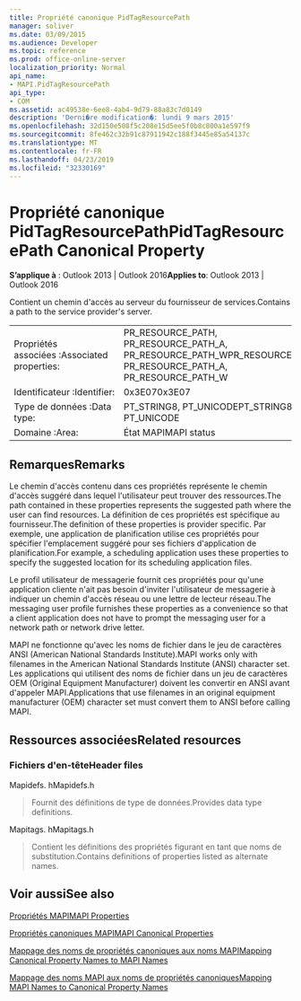 ```yaml
---
title: Propriété canonique PidTagResourcePath
manager: soliver
ms.date: 03/09/2015
ms.audience: Developer
ms.topic: reference
ms.prod: office-online-server
localization_priority: Normal
api_name:
- MAPI.PidTagResourcePath
api_type:
- COM
ms.assetid: ac49538e-6ee8-4ab4-9d79-88a83c7d0149
description: 'Derni�re modification�: lundi 9 mars 2015'
ms.openlocfilehash: 32d150e508f5c208e15d5ee5f0b8c800a1e597f9
ms.sourcegitcommit: 8fe462c32b91c87911942c188f3445e85a54137c
ms.translationtype: MT
ms.contentlocale: fr-FR
ms.lasthandoff: 04/23/2019
ms.locfileid: "32330169"
---
```

# <a name="pidtagresourcepath-canonical-property"></a><span data-ttu-id="e1872-103">Propriété canonique PidTagResourcePath</span><span class="sxs-lookup"><span data-stu-id="e1872-103">PidTagResourcePath Canonical Property</span></span>

  
  
<span data-ttu-id="e1872-104">**S’applique à** : Outlook 2013 | Outlook 2016</span><span class="sxs-lookup"><span data-stu-id="e1872-104">**Applies to**: Outlook 2013 | Outlook 2016</span></span> 
  
<span data-ttu-id="e1872-105">Contient un chemin d'accès au serveur du fournisseur de services.</span><span class="sxs-lookup"><span data-stu-id="e1872-105">Contains a path to the service provider's server.</span></span>
  
|||
|:-----|:-----|
|<span data-ttu-id="e1872-106">Propriétés associées :</span><span class="sxs-lookup"><span data-stu-id="e1872-106">Associated properties:</span></span>  <br/> |<span data-ttu-id="e1872-107">PR_RESOURCE_PATH, PR_RESOURCE_PATH_A, PR_RESOURCE_PATH_W</span><span class="sxs-lookup"><span data-stu-id="e1872-107">PR_RESOURCE_PATH, PR_RESOURCE_PATH_A, PR_RESOURCE_PATH_W</span></span>  <br/> |
|<span data-ttu-id="e1872-108">Identificateur :</span><span class="sxs-lookup"><span data-stu-id="e1872-108">Identifier:</span></span>  <br/> |<span data-ttu-id="e1872-109">0x3E07</span><span class="sxs-lookup"><span data-stu-id="e1872-109">0x3E07</span></span>  <br/> |
|<span data-ttu-id="e1872-110">Type de données :</span><span class="sxs-lookup"><span data-stu-id="e1872-110">Data type:</span></span>  <br/> |<span data-ttu-id="e1872-111">PT_STRING8, PT_UNICODE</span><span class="sxs-lookup"><span data-stu-id="e1872-111">PT_STRING8, PT_UNICODE</span></span>  <br/> |
|<span data-ttu-id="e1872-112">Domaine :</span><span class="sxs-lookup"><span data-stu-id="e1872-112">Area:</span></span>  <br/> |<span data-ttu-id="e1872-113">État MAPI</span><span class="sxs-lookup"><span data-stu-id="e1872-113">MAPI status</span></span>  <br/> |
   
## <a name="remarks"></a><span data-ttu-id="e1872-114">Remarques</span><span class="sxs-lookup"><span data-stu-id="e1872-114">Remarks</span></span>

<span data-ttu-id="e1872-115">Le chemin d'accès contenu dans ces propriétés représente le chemin d'accès suggéré dans lequel l'utilisateur peut trouver des ressources.</span><span class="sxs-lookup"><span data-stu-id="e1872-115">The path contained in these properties represents the suggested path where the user can find resources.</span></span> <span data-ttu-id="e1872-116">La définition de ces propriétés est spécifique au fournisseur.</span><span class="sxs-lookup"><span data-stu-id="e1872-116">The definition of these properties is provider specific.</span></span> <span data-ttu-id="e1872-117">Par exemple, une application de planification utilise ces propriétés pour spécifier l'emplacement suggéré pour ses fichiers d'application de planification.</span><span class="sxs-lookup"><span data-stu-id="e1872-117">For example, a scheduling application uses these properties to specify the suggested location for its scheduling application files.</span></span>
  
<span data-ttu-id="e1872-118">Le profil utilisateur de messagerie fournit ces propriétés pour qu'une application cliente n'ait pas besoin d'inviter l'utilisateur de messagerie à indiquer un chemin d'accès réseau ou une lettre de lecteur réseau.</span><span class="sxs-lookup"><span data-stu-id="e1872-118">The messaging user profile furnishes these properties as a convenience so that a client application does not have to prompt the messaging user for a network path or network drive letter.</span></span>
  
<span data-ttu-id="e1872-119">MAPI ne fonctionne qu'avec les noms de fichier dans le jeu de caractères ANSI (American National Standards Institute).</span><span class="sxs-lookup"><span data-stu-id="e1872-119">MAPI works only with filenames in the American National Standards Institute (ANSI) character set.</span></span> <span data-ttu-id="e1872-120">Les applications qui utilisent des noms de fichier dans un jeu de caractères OEM (Original Equipment Manufacturer) doivent les convertir en ANSI avant d'appeler MAPI.</span><span class="sxs-lookup"><span data-stu-id="e1872-120">Applications that use filenames in an original equipment manufacturer (OEM) character set must convert them to ANSI before calling MAPI.</span></span>
  
## <a name="related-resources"></a><span data-ttu-id="e1872-121">Ressources associées</span><span class="sxs-lookup"><span data-stu-id="e1872-121">Related resources</span></span>

### <a name="header-files"></a><span data-ttu-id="e1872-122">Fichiers d'en-tête</span><span class="sxs-lookup"><span data-stu-id="e1872-122">Header files</span></span>

<span data-ttu-id="e1872-123">Mapidefs. h</span><span class="sxs-lookup"><span data-stu-id="e1872-123">Mapidefs.h</span></span>
  
> <span data-ttu-id="e1872-124">Fournit des définitions de type de données.</span><span class="sxs-lookup"><span data-stu-id="e1872-124">Provides data type definitions.</span></span>
    
<span data-ttu-id="e1872-125">Mapitags. h</span><span class="sxs-lookup"><span data-stu-id="e1872-125">Mapitags.h</span></span>
  
> <span data-ttu-id="e1872-126">Contient les définitions des propriétés figurant en tant que noms de substitution.</span><span class="sxs-lookup"><span data-stu-id="e1872-126">Contains definitions of properties listed as alternate names.</span></span>
    
## <a name="see-also"></a><span data-ttu-id="e1872-127">Voir aussi</span><span class="sxs-lookup"><span data-stu-id="e1872-127">See also</span></span>



[<span data-ttu-id="e1872-128">Propriétés MAPI</span><span class="sxs-lookup"><span data-stu-id="e1872-128">MAPI Properties</span></span>](mapi-properties.md)
  
[<span data-ttu-id="e1872-129">Propriétés canoniques MAPI</span><span class="sxs-lookup"><span data-stu-id="e1872-129">MAPI Canonical Properties</span></span>](mapi-canonical-properties.md)
  
[<span data-ttu-id="e1872-130">Mappage des noms de propriétés canoniques aux noms MAPI</span><span class="sxs-lookup"><span data-stu-id="e1872-130">Mapping Canonical Property Names to MAPI Names</span></span>](mapping-canonical-property-names-to-mapi-names.md)
  
[<span data-ttu-id="e1872-131">Mappage des noms MAPI aux noms de propriétés canoniques</span><span class="sxs-lookup"><span data-stu-id="e1872-131">Mapping MAPI Names to Canonical Property Names</span></span>](mapping-mapi-names-to-canonical-property-names.md)

